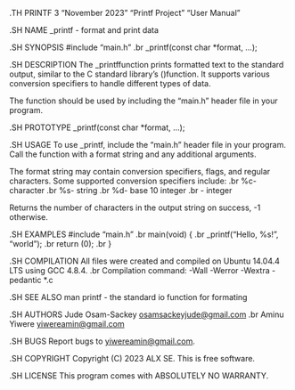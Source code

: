 .TH PRINTF 3 “November 2023” “Printf Project” “User Manual”

.SH NAME \_printf - format and print data

.SH SYNOPSIS \#include “main.h” .br \_printf(const char \*format, …);

.SH DESCRIPTION The \_printffunction prints formatted text to the
standard output, similar to the C standard library’s ()function. It
supports various conversion specifiers to handle different types of
data.

The function should be used by including the “main.h” header file in
your program.

.SH PROTOTYPE \_printf(const char \*format, …);

.SH USAGE To use \_printf, include the “main.h” header file in your
program. Call the function with a format string and any additional
arguments.

The format string may contain conversion specifiers, flags, and regular
characters. Some supported conversion specifiers include: .br %c-
character .br %s- string .br %d- base 10 integer .br - integer

Returns the number of characters in the output string on success, -1
otherwise.

.SH EXAMPLES \#include “main.h” .br main(void) { .br \_printf(“Hello,
%s\!”, “world”); .br return (0); .br }

.SH COMPILATION All files were created and compiled on Ubuntu 14.04.4
LTS using GCC 4.8.4. .br Compilation command: -Wall -Werror -Wextra
-pedantic \*.c

.SH SEE ALSO man printf - the standard io function for formating

.SH AUTHORS Jude Osam-Sackey <osamsackeyjude@gmail.com> .br Aminu Yiwere
<yiwereamin@gmail.com>

.SH BUGS Report bugs to <yiwereamin@gmail.com>.

.SH COPYRIGHT Copyright (C) 2023 ALX SE. This is free software.

.SH LICENSE This program comes with ABSOLUTELY NO WARRANTY.
